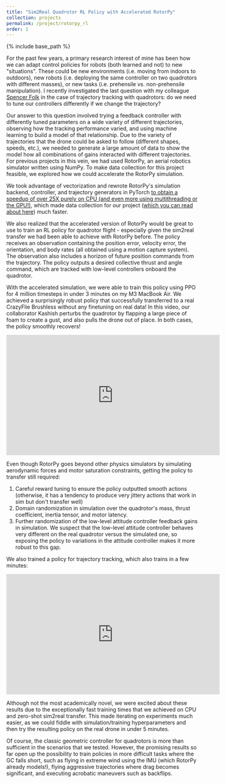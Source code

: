 ```yaml
---
title: "Sim2Real Quadrotor RL Policy with Accelerated RotorPy"
collection: projects
permalink: /project/rotorpy_rl
order: 1
---
```

{% include base_path %}

For the past few years, a primary research interest of mine has been how we can adapt control policies for robots (both learned and not) to new "situations". These could be new environments (i.e. moving from indoors to outdoors), new robots (i.e. deploying the same controller on two quadrotors with different masses), or new tasks (i.e. prehensile vs. non-prehensile manipulation). I recently investigated the last question with my colleague [Spencer Folk](https://spencerfolk.github.io)  in the case of trajectory tracking with quadrotors: do we need to tune our controllers differently if we change the trajectory? 

Our answer to this question involved trying a feedback controller with differently tuned parameters on a wide variety of different trajectories, observing how the tracking performance varied, and using machine learning to build a model of that relationship. Due to the variety of trajectories that the drone could be asked to follow (different shapes, speeds, etc.), we needed to generate a large amount of data to show the model how all combinations of gains interacted with different trajectories. For previous projects in this vein, we had used RotorPy, an aerial robotics simulator written using NumPy. To make data collection for this project feasible, we explored how we could accelerate the RotorPy simulation.

We took advantage of vectorization and rewrote RotorPy's simulation backend, controller, and trajectory generators in PyTorch [to obtain a speedup of over 25X purely on CPU (and even more using multithreading or the GPU!)](https://github.com/spencerfolk/rotorpy/pull/17), which made data collection for our project ([which you can read about here](https://drive.google.com/file/d/12A1wQHf09_PFNq8WHvCGY-lR4oWCnFFP/view)) much faster.

We also realized that the accelerated version of RotorPy would be great to use to train an RL policy for quadrotor flight - especially given the sim2real transfer we had been able to achieve with RotorPy before. The policy receives an observation containing the position error, velocity error, the orientation, and body rates (all obtained using a motion capture system). The observation also includes a horizon of future position commands from the trajectory.  The policy outputs a desired collective thrust and angle command, which are tracked with low-level controllers onboard the quadrotor. 

With the accelerated simulation, we were able to train this policy using PPO for 4 million timesteps in under 3 minutes on my M3 MacBook Air. We achieved a surprisingly robust policy that successfully transferred to a real CrazyFlie Brushless without any finetuning on real data! In this video, our collaborator Kashish perturbs the quadrotor by flapping a large piece of foam to create a gust, and also pulls the drone out of place. In both cases, the policy smoothly recovers!

<iframe width="560" height="315" src="https://www.youtube.com/embed/ygEcPqkt3oY?si=-quSxk4wakwfVICJ" title="YouTube video player" frameborder="0" allow="accelerometer; autoplay; clipboard-write; encrypted-media; gyroscope; picture-in-picture; web-share" referrerpolicy="strict-origin-when-cross-origin" allowfullscreen></iframe>

Even though RotorPy goes beyond other physics simulators by simulating aerodynamic forces and motor saturation constraints, getting the policy to transfer still required:
1. Careful reward tuning to ensure the policy outputted smooth actions (otherwise, it has a tendency to produce very jittery actions that work in sim but don't transfer well)
2. Domain randomization in simulation over the quadrotor's mass, thrust coefficient, inertia tensor, and motor latency.
3. Further randomization of the low-level attitude controller feedback gains in simulation. We suspect that the low-level attitude controller behaves very different on the real quadrotor versus the simulated one, so exposing the policy to variations in the attitude controller makes it more robust to this gap.

We also trained a policy for trajectory tracking, which also trains in a few minutes:

<iframe width="560" height="315" src="https://www.youtube.com/embed/a8HOyCkUV4c?si=4pDqmIQyZ36KzyH1" title="YouTube video player" frameborder="0" allow="accelerometer; autoplay; clipboard-write; encrypted-media; gyroscope; picture-in-picture; web-share" referrerpolicy="strict-origin-when-cross-origin" allowfullscreen></iframe>

Although not the most academically novel, we were excited about these results due to the exceptionally fast training times that we achieved on CPU and zero-shot sim2real transfer. This made iterating on experiments much easier, as we could fiddle with simulation/training hyperparameters and then try the resulting policy on the real drone in under 5 minutes.

Of course, the classic geometric controller for quadrotors is more than sufficient in the scenarios that we tested. However, the promising results so far open up the possibility to train policies in more difficult tasks where the GC falls short, such as flying in extreme wind using the IMU (which RotorPy already models!), flying aggressive trajectories where drag becomes significant, and executing acrobatic maneuvers such as backflips.
